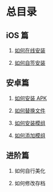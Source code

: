 # 总目录



## iOS 篇

1. [如何在线安装](/guide/online)

2. [如何自签安装](/guide/offline)

## 安卓篇

1. [如何安装 APK](/guide/sdvapk)

2. [如何替换文件](/guide/replace-files)

3. [如何安装模组](/guide/install-mod)

4. [如何添加模组](/guide/add-mod)

## 进阶篇

1. 如何自行美化

2. 如何修改存档
